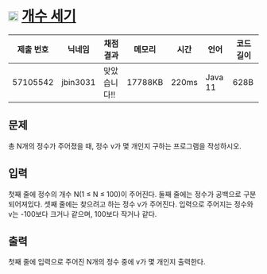 # <img width="20px"  src="https://d2gd6pc034wcta.cloudfront.net/tier/1.svg" class="solvedac-tier"> [개수 세기](https://www.acmicpc.net/problem/10807) 

| 제출 번호 | 닉네임 | 채점 결과 | 메모리 | 시간 | 언어 | 코드 길이 |
|---|---|---|---|---|---|---|
|57105542|jbin3031|맞았습니다!! |17788KB|220ms|Java 11|628B|

## 문제
<p>총 N개의 정수가 주어졌을 때, 정수 v가 몇 개인지 구하는 프로그램을 작성하시오.</p>

## 입력
<p>첫째 줄에 정수의 개수 N(1 ≤ N ≤ 100)이 주어진다. 둘째 줄에는 정수가 공백으로 구분되어져있다. 셋째 줄에는 찾으려고 하는 정수 v가 주어진다. 입력으로 주어지는 정수와 v는 -100보다 크거나 같으며, 100보다 작거나 같다.</p>

## 출력
<p>첫째 줄에 입력으로 주어진 N개의 정수 중에 v가 몇 개인지 출력한다.</p>

